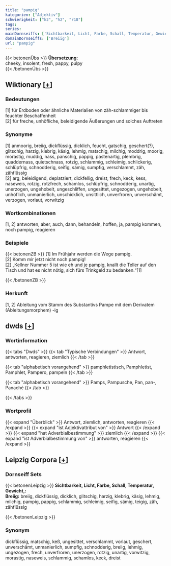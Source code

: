 ```yaml
---
title: "pampig"
kategorien: ["Adjektiv"]
schwierigkeit: ["k2", "h2", "r18"]
tags:
series:
mainDornseiffs: ['Sichtbarkeit, Licht, Farbe, Schall, Temperatur, Gewicht,']
domainDornseiffs: ['Breiig']
url: "pampig"
---
```


{{< betonenÜbs >}}
**Übersetzung:**  
cheeky, insolent, fresh, pappy, pulpy  
{{< /betonenÜbs >}}

## Wiktionary [[+](https://de.wiktionary.org/wiki/pampig)]

### Bedeutungen
[1] für Erdboden oder ähnliche Materialien von zäh-schlammiger bis feuchter Beschaffenheit  
[2] für freche, unhöfliche, beleidigende Äußerungen und solches Auftreten  

### Synonyme
[1] anmoorig, breiig, dickflüssig, dicklich, feucht, gatschig, geschert(?), glitschig, harzig, klebrig, käsig, lehmig, matschig, milchig, moddrig, moorig, morastig, muddig, nass, panschig, pappig, pastenartig, plembrig, quaddernass, quietschnass, rotzig, schlammig, schleimig, schlickerig, schlüpfrig, schnodderig, seifig, sämig, sumpfig, verschlammt, zäh, zähflüssig  
[2] arg, beleidigend, deplatziert, dickfellig, dreist, frech, keck, kess, naseweis, rotzig, rotzfrech, schamlos, schlüpfrig, schnodderig, unartig, unerzogen, ungehobelt, ungeschliffen, ungesittet, ungezogen, ungehobelt, unhöflich, unmanierlich, unschicklich, unsittlich, unverfroren, unverschämt, verzogen, vorlaut, vorwitzig  

### Wortkombinationen
[1, 2] antworten, aber, auch, dann, behandeln, hoffen, ja, pampig kommen, noch pampig, reagieren  

### Beispiele
{{< betonenZB >}}
[1] Im Frühjahr werden die Wege pampig.  
[2] Komm mir jetzt nicht noch pampig!  
[2] „Kellner Nummer 5 ist wie eh und je pampig, knallt die Teller auf den Tisch und hat es nicht nötig, sich fürs Trinkgeld zu bedanken.“[1]  

{{< /betonenZB >}}
### Herkunft
[1, 2] Ableitung vom Stamm des Substantivs Pampe mit dem Derivatem (Ableitungsmorphem) -ig  



## dwds [[+](https://www.dwds.de/wb/pampig)]

### Wortinformation
{{< tabs "Dwds" >}}
{{< tab "Typische Verbindungen" >}}
Antwort, antworten, reagieren, ziemlich
{{< /tab >}}

{{< tab "alphabetisch vorangehend" >}}
pamphletistisch, Pamphletist, Pamphlet, Pampero, pampeln
{{< /tab >}}

{{< tab "alphabetisch vorangehend" >}}
Pamps, Pampusche, Pan, pan-, Panaché
{{< /tab >}}

{{< /tabs >}}

### Wortprofil
{{< expand "Überblick" >}} Antwort, ziemlich, antworten, reagieren {{< /expand >}}
{{< expand "ist Adjektivattribut von" >}} Antwort {{< /expand >}}
{{< expand "hat Adverbialbestimmung" >}} ziemlich {{< /expand >}}
{{< expand "ist Adverbialbestimmung von" >}} antworten, reagieren {{< /expand >}}

## Leipzig Corpora [[+](https://corpora.uni-leipzig.de/en/res?word=pampig&corpusId=deu_newscrawl-public_2018)]

### Dornseiff Sets
{{< betonenLeipzig >}}
**Sichtbarkeit, Licht, Farbe, Schall, Temperatur, Gewicht,:**  
**Breiig:** breiig, dickflüssig, dicklich, glitschig, harzig, klebrig, käsig, lehmig, milchig, pampig, pappig, schlammig, schleimig, seifig, sämig, teigig, zäh, zähflüssig  

{{< /betonenLeipzig >}}

### Synonym
dickflüssig, matschig, keß, ungesittet, verschlammt, vorlaut, geschert, unverschämt, unmanierlich, sumpfig, schnodderig, breiig, lehmig, ungezogen, frech, unverfroren, unerzogen, rotzig, unartig, vorwitzig, morastig, naseweis, schlammig, schamlos, keck, dreist

